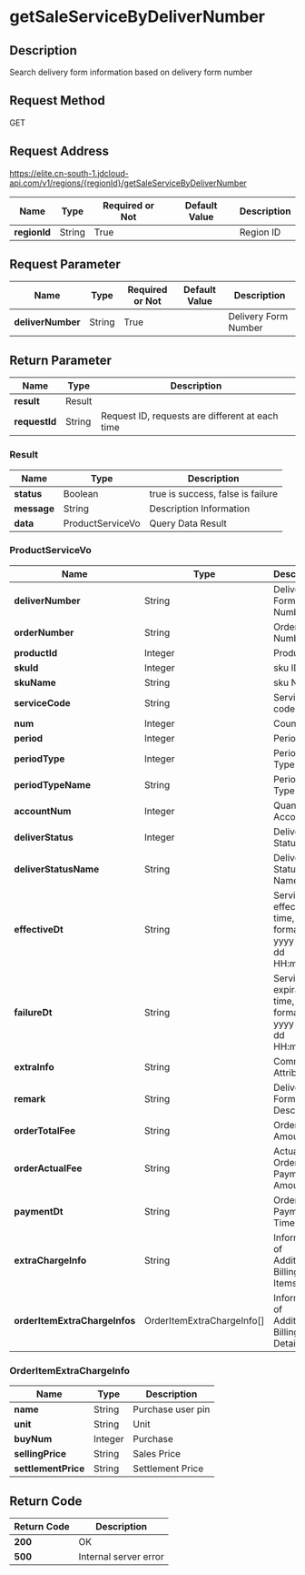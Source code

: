 # getSaleServiceByDeliverNumber


## Description
Search delivery form information based on delivery form number

## Request Method
GET

## Request Address
https://elite.cn-south-1.jdcloud-api.com/v1/regions/{regionId}/getSaleServiceByDeliverNumber

|Name|Type|Required or Not|Default Value|Description|
|---|---|---|---|---|
|**regionId**|String|True| |Region ID|

## Request Parameter
|Name|Type|Required or Not|Default Value|Description|
|---|---|---|---|---|
|**deliverNumber**|String|True| |Delivery Form Number|


## Return Parameter
|Name|Type|Description|
|---|---|---|
|**result**|Result| |
|**requestId**|String|Request ID, requests are different at each time|

### Result
|Name|Type|Description|
|---|---|---|
|**status**|Boolean|true is success, false is failure|
|**message**|String|Description Information|
|**data**|ProductServiceVo|Query Data Result|
### ProductServiceVo
|Name|Type|Description|
|---|---|---|
|**deliverNumber**|String|Delivery Form Number|
|**orderNumber**|String|Order Number|
|**productId**|Integer|Product ID|
|**skuId**|Integer|sku ID|
|**skuName**|String|sku Name|
|**serviceCode**|String|Service code|
|**num**|Integer|Count|
|**period**|Integer|Period|
|**periodType**|Integer|Period Type|
|**periodTypeName**|String|Period Type Name|
|**accountNum**|Integer|Quantity of Accounts|
|**deliverStatus**|Integer|Delivery Status|
|**deliverStatusName**|String|Delivery Status Name|
|**effectiveDt**|String|Service effective time, in the format of yyyy-MM-dd HH:mm:ss|
|**failureDt**|String|Service expiration time, in the format of yyyy-MM-dd HH:mm:ss|
|**extraInfo**|String|Commodity Attribute|
|**remark**|String|Delivery Form Description|
|**orderTotalFee**|String|Order Amount|
|**orderActualFee**|String|Actual Order Payment Amount|
|**paymentDt**|String|Order Payment Time|
|**extraChargeInfo**|String|Information of Additional Billing Items|
|**orderItemExtraChargeInfos**|OrderItemExtraChargeInfo[]|Information of Additional Billing Details|
### OrderItemExtraChargeInfo
|Name|Type|Description|
|---|---|---|
|**name**|String|Purchase user pin|
|**unit**|String|Unit|
|**buyNum**|Integer|Purchase|
|**sellingPrice**|String|Sales Price|
|**settlementPrice**|String|Settlement Price|

## Return Code
|Return Code|Description|
|---|---|
|**200**|OK|
|**500**|Internal server error|
